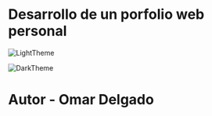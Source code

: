 # Desarrollo de un porfolio web personal 

![LightTheme](https://github.com/omardl/portfolio/assets/105445540/388b0972-df6d-4274-ad58-a5f67ebd6345)

![DarkTheme](https://github.com/omardl/portfolio/assets/105445540/6ee9b9c9-b019-4d7d-9d9d-1bf5e7452ca1)

# Autor - Omar Delgado
